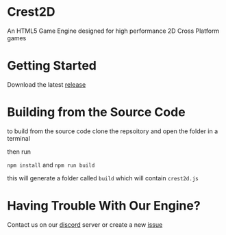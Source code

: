 # Crest2D
An HTML5 Game Engine designed for high performance 2D Cross Platform games

# Getting Started
Download the latest [release](https://github.com/Arcxes/Crest2D/releases)

# Building from the Source Code
to build from the source code clone the repsoitory and open the folder in a terminal

then run

`npm install` and `npm run build`
  
this will generate a folder called `build` which will contain `crest2d.js`


# Having Trouble With Our Engine?
Contact us on our [discord](https://discord.gg/pR5tx2T) server or create a new [issue](https://github.com/Arcxes/Crest2D/issues)
